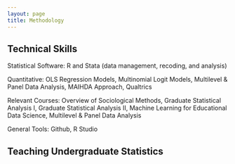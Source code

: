 ```yaml
---
layout: page
title: Methodology
---
```


**Technical Skills**
-
Statistical Software: R and Stata (data management, recoding, and analysis)

Quantitative: OLS Regression Models, Multinomial Logit Models, Multilevel & Panel Data Analysis, MAIHDA Approach, Qualtrics

Relevant Courses: Overview of Sociological Methods, Graduate Statistical Analysis I, Graduate Statistical Analysis II, Machine Learning for Educational Data Science, Multilevel & Panel Data Analysis

General Tools: Github, R Studio

**Teaching Undergraduate Statistics**
-
